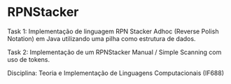 # RPNStacker

Task 1: Implementação de linguagem RPN Stacker Adhoc (Reverse Polish Notation) em Java utilizando uma pilha como estrutura de dados.

Task 2: Implementação de um RPNStacker Manual / Simple Scanning com uso de tokens.

Disciplina: Teoria e Implementação de Linguagens Computacionais (IF688)

